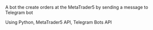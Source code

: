 A bot the create orders at the MetaTrader5 by sending a message to Telegram bot

Using Python, MetaTrader5 API, Telegram Bots API
